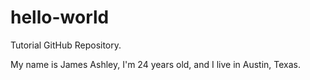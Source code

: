 # hello-world
Tutorial GitHub Repository.

My name is James Ashley, I'm 24 years old, and I live in Austin, Texas.

